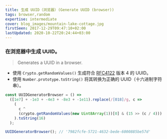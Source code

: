 ```yaml
---
title: 生成 UUID（浏览器）(Generate UUID (browser))
tags: browser,random
expertise: intermediate
cover: blog_images/mountain-lake-cottage.jpg
firstSeen: 2017-12-29T09:47:10+02:00
lastUpdated: 2020-10-22T20:24:44+03:00
---
```


### 在浏览器中生成 UUID。
> Generates a UUID in a browser.

- 使用 `Crypto.getRandomValues()` 生成符合 [RFC4122](https://www.ietf.org/rfc/rfc4122.txt) 版本 4 的 UUID。
- 使用 `Number.prototype.toString()` 将其转换为正确的 UUID（十六进制字符串）。

```js
const UUIDGeneratorBrowser = () =>
  ([1e7] + -1e3 + -4e3 + -8e3 + -1e11).replace(/[018]/g, c =>
    (
      c ^
      (crypto.getRandomValues(new Uint8Array(1))[0] & (15 >> (c / 4)))
    ).toString(16)
  );
```

```js
UUIDGeneratorBrowser(); // '7982fcfe-5721-4632-bede-6000885be57d'
```
